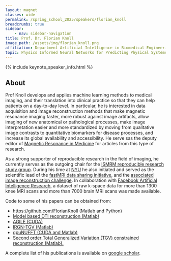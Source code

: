 ```yaml
---
layout: magnet
classes: wide
permalink: /spring_school_2025/speakers/florian_knoll
breadcrumbs: true
sidebar:
    - nav: sidebar-navigation
title: Prof. Dr. Florian Knoll
image_path: /assets/img/florian_knoll.png
affiliation: Department Artificial Intelligence in Biomedical Engineering (AIBE)
topic: Physics Informed Neural Networks for Predicting Physical Systems Behavior
---
```




{% include keynote_speaker_info.html %}


## About
Prof Knoll develops and applies machine learning methods to medical imaging, and their translation into clinical practice so that they can help patients on a day-to-day level. In particular, he is interested in data acquisition and image reconstruction methods that make magnetic resonance imaging faster, more robust against image artifacts, allow imaging of new anatomical or pathological processes, make image interpretation easier and more standardized by moving from qualitative image contrasts to quantitative biomarkers for disease processes, and increase its global availability and accessibility. He serve sas the deputy editor of <a href="https://onlinelibrary.wiley.com/journal/15222594">Magnetic Resonance in Medicine</a> for articles from this type of research.

As a strong supporter of reproducible research in the field of imaging, he currently serves as the outgoing chair for the <a href="https://www.ismrm.org/study-groups/reproducible-research/">ISMRM reproducible research study group</a>. 
During his time at <a href="https://med.nyu.edu/departments-institutes/radiology/research">NYU</a> he also initiated and served as the scientific lead of the <a href="https://fastmri.med.nyu.edu/">fastMRI data sharing initiative</a>, and the <a href="https://fastmri.org/">associated image reconstruction challenge</a>. In collaboration with <a href="https://ai.facebook.com/">Facebook Artificial Intelligence Research</a>, a dataset of raw k-space data for more than 1300 knee MRI scans and more than 7000 brain MRI scans was made available.

Code to some of his papers can be obtained from:

- <a href="https://github.com/FlorianKnoll">https://github.com/FlorianKnoll (Matlab and Python)</a>
- <a href="http://cai2r.net/resources/software/model-based-dti-reconstruction-variational-constraints">Model based DTI reconstruction (Matlab)</a>
- <a href="http://www.cai2r.net/resources/software/agile-gpu-image-reconstruction-library">AGILE (CUDA)</a>
- <a href="http://www.cai2r.net/resources/software/irgn-tgv-matlab-reconstruction-code">IRGN-TGV (Matlab)</a>
- <a href="http://cai2r.net/resources/software/gpunufft-open-source-gpu-library-3d-gridding-direct-matlab-interface">gpuNUFFT (CUDA and Matlab)</a>
- <a href="http://cai2r.net/resources/software/second-order-tgv-reconstruction-undersampled-radial-mr">Second order Total Generalized Variation (TGV) constrained reconstruction (Matlab).</a>

A complete list of his publications is available on <a href="https://scholar.google.com/citations?user=FFUVmiUAAAAJ&amp;hl=de">google scholar</a>.
